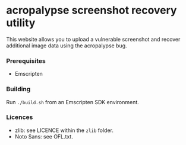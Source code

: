 # acropalypse screenshot recovery utility

This website allows you to upload a vulnerable screenshot and recover additional image data using the acropalypse bug.

### Prerequisites

- Emscripten

### Building

Run `./build.sh` from an Emscripten SDK environment.

### Licences

- zlib: see LICENCE within the `zlib` folder.
- Noto Sans: see OFL.txt.
